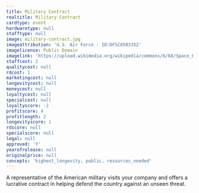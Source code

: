 ```yaml
---
title: Military Contract
realtitle: Military Contract
cardtype: event
hardwaretype: null
stafftype: null
image: military-contract.jpg
imageattribution: 'U.S. Air Force - ID:DFSC8503352'
imagelicense: Public Domain
imagelink: 'https://upload.wikimedia.org/wikipedia/commons/6/68/Space_Laser_Satellite_Defense_System_Concept.jpg'
staffcost: 2
qualitycost: null
rdcost: 1
marketingcost: null
longevitycost: null
moneycost: null
loyaltycost: null
specialcost: null
loyaltyscore: -2
profitscore: 4
profitlength: 2
longevityscore: 1
rdscore: null
specialscore: null
legal: null
approved: 'Y'
yearofrelease: null
originalprice: null
concepts: 'highest_longevity, public, resources_needed'
---
```


A representative of the American military visits your company and offers a lucrative contract in helping defend the country against an unseen threat.
